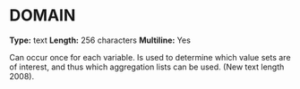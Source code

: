 # DOMAIN
**Type:** text
**Length:** 256 characters
**Multiline:** Yes

Can occur once for each variable. Is used to determine which value sets are
of interest, and thus which aggregation lists can be used. (New text length
2008).
